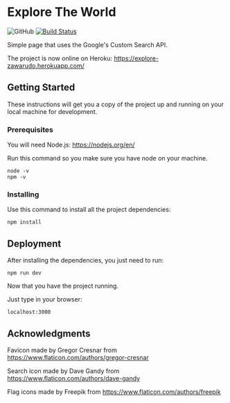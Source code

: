# Explore The World
![GitHub](https://img.shields.io/github/license/rihor/page-explore-world.svg)
[![Build Status](https://travis-ci.org/rihor/page-explore-world.svg?branch=master)](https://travis-ci.org/rihor/page-explore-world)

Simple page that uses the Google's Custom Search API.

The project is now online on Heroku: https://explore-zawarudo.herokuapp.com/

## Getting Started

These instructions will get you a copy of the project up and running on your local machine for development.

### Prerequisites

You will need Node.js: https://nodejs.org/en/

Run this command so you make sure you have node on your machine.
```
node -v
npm -v
```

### Installing

Use this command to install all the project dependencies:
```
npm install
```

## Deployment

After installing the dependencies, you just need to run:
```
npm run dev
```

Now that you have the project running.

Just type in your browser:

```
localhost:3000
```

## Acknowledgments

Favicon made by Gregor Cresnar from https://www.flaticon.com/authors/gregor-cresnar

Search icon made by Dave Gandy from https://www.flaticon.com/authors/dave-gandy

Flag icons made by Freepik from https://www.flaticon.com/authors/freepik